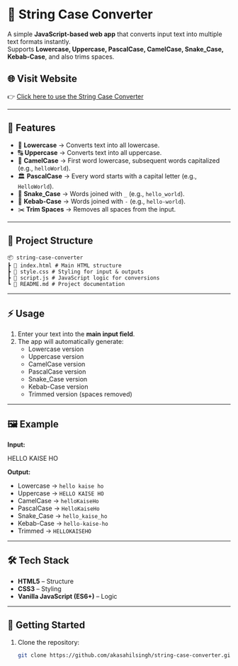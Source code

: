 # 📝 String Case Converter  

A simple **JavaScript-based web app** that converts input text into multiple text formats instantly.  
Supports **Lowercase, Uppercase, PascalCase, CamelCase, Snake_Case, Kebab-Case**, and also trims spaces.  

## 🌐 Visit Website  

👉 [Click here to use the String Case Converter](https://string-case-converter-app.vercel.app/)  

---

## 📌 Features  

- 🔡 **Lowercase** → Converts text into all lowercase.  
- 🔠 **Uppercase** → Converts text into all uppercase.  
- 🐫 **CamelCase** → First word lowercase, subsequent words capitalized (e.g., `helloWorld`).  
- 🏛 **PascalCase** → Every word starts with a capital letter (e.g., `HelloWorld`).  
- 🐍 **Snake_Case** → Words joined with `_` (e.g., `hello_world`).  
- 🍢 **Kebab-Case** → Words joined with `-` (e.g., `hello-world`).  
- ✂️ **Trim Spaces** → Removes all spaces from the input.  

---

## 📂 Project Structure  
```
📦 string-case-converter
┣ 📜 index.html # Main HTML structure
┣ 📜 style.css # Styling for input & outputs
┣ 📜 script.js # JavaScript logic for conversions
┗ 📜 README.md # Project documentation
```

---

## ⚡ Usage  

1. Enter your text into the **main input field**.  
2. The app will automatically generate:  
   - Lowercase version  
   - Uppercase version  
   - CamelCase version  
   - PascalCase version  
   - Snake_Case version  
   - Kebab-Case version  
   - Trimmed version (spaces removed)  

---

## 🖼️ Example  

**Input:**  

HELLO KAISE HO

**Output:**  

- Lowercase → `hello kaise ho`  
- Uppercase → `HELLO KAISE HO`  
- CamelCase → `helloKaiseHo`  
- PascalCase → `HelloKaiseHo`  
- Snake_Case → `hello_kaise_ho`  
- Kebab-Case → `hello-kaise-ho`  
- Trimmed → `HELLOKAISEHO`  

---

## 🛠️ Tech Stack  

- **HTML5** – Structure  
- **CSS3** – Styling  
- **Vanilla JavaScript (ES6+)** – Logic  

---

## 🚀 Getting Started  

1. Clone the repository:  
   ```bash
   git clone https://github.com/akasahilsingh/string-case-converter.git



